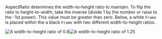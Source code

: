 AspectRatio determines the width-to-height ratio to maintain. To flip the ratio to height-to-width, take the inverse (divide 1 by the number or raise to the -1st power). This value must be greater than zero. Below, a white `Frame` is placed within the a black `Frame` with two different width-to-height ratios.

![A width-to-height ratio of 0.8][1]![A width-to-height ratio of 1.25][2]

[1]: https://developer.roblox.com/assets/bltb4147bb1d3de0224/UIAspectRatioConstraint_Ratio_0.8.png

[2]: https://images.contentstack.io/v3/assets/blt309cc8bfb280dcec/blt9874bdf1824f7688/5af8c4f8a3fbc195609fc267/UIAspectRatioConstraint_Ratio_1.25.png